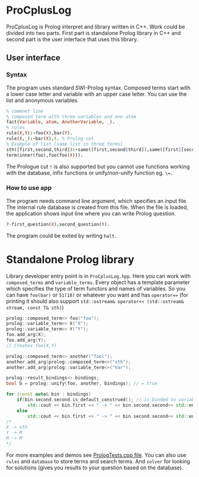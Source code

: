 # ProCplusLog
ProCplusLog is Prolog interpret and library written in C++. Work could be divided into two parts. First part is standalone Prolog library in C++ and second part is the user interface that uses this library. 

## User interface
### Syntax
The program uses standard SWI-Prolog syntax. Composed terms start with a lower case letter and variable with an upper case letter. You can use the list and anonymous variables.

~~~Prolog
% commnet line
% composed term with three variables and one atom
fact(Variable, atom, AnotherVariable, _).
% rules
rule(X,Y):-foo(X),bar(Y).
rule(X,_):-bar(X),!. % Prolog cut
% Example of list (same list in three forms)
sth([first,second,third]):-same([first,second|third]),same([first|[second|[third|[]]]]).
term(inner(foo),foo(foo(X))).
~~~

The Prologue cut `!` is also supported but you cannot use functions working with the database, infix functions or unify/non-unify function eg. `\=`.

### How to use app
The program needs command line argument, which specifies an input file. The internal rule database is created from this file. When the file is loaded, the application shows input line where you can write Prolog question.

~~~Prolog
?-first_question(X),second_question(Y).
~~~

The program could be exited by writing `halt.`

# Standalone Prolog library
Library developer entry point is in `ProCplusLog.hpp`. Here you can work with `composed_terms` and `variable_terms`. Every object has a template parameter which specifies the type of term functors and names of variables. So you can have `foo(bar)` or `51(10)` or whatever you want and has `operator==` (for printing it should also support `std::ostream& operator<< (std::ostream& stream, const T& sth)`)

~~~C++
prolog::composed_term<> foo("foo");
prolog::variable_term<> X("X");
prolog::variable_term<> Y("Y");
foo.add_arg(X);
foo.add_arg(Y);
// Creates foo(X,Y)

prolog::composed_term<> another("fool");
another.add_arg(prolog::composed_term<>("sth");
another.add_arg(prolog::variable_term<>("Var");

prolog::result_bindings<> bindings;
bool b = prolog::unify(foo, another, bindings); // = true

for (const auto& bin : bindings)
    if(bin.second.second.is_default_construed(); // is binded to variable? (or term)
        std::cout << bin.first << " -> " << bin.second.second<< std::endl; // Prints binded variable
    else
        std::cout << bin.first << " -> " << bin.second.second<< std::endl; // Prints binded term
/*
X -> sth
Y -> M
M -> M
*/
~~~
For more examples and demos see [PrologTests.cpp file](https://github.com/mmrmartin/ProCplusLog/blob/master/ProCplusLog/PrologTests.cpp). You can also use `rules` and `database` to store terms and search terms. And `solver` for looking for solutions (gives you results to your question based on the database).
